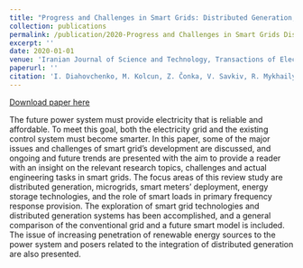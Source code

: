 ```yaml
---
title: "Progress and Challenges in Smart Grids: Distributed Generation, Smart Metering, Energy Storage and Smart Loads"
collection: publications
permalink: /publication/2020-Progress and Challenges in Smart Grids Distributed Generation, Smart Metering, Energy Storage and Smart Loads
excerpt: ''
date: 2020-01-01
venue: 'Iranian Journal of Science and Technology, Transactions of Electrical Engineering'
paperurl: ''
citation: 'I. Diahovchenko, M. Kolcun, Z. Čonka, V. Savkiv, R. Mykhailyshyn, (2020). &quot;Progress and Challenges in Smart Grids: Distributed Generation, Smart Metering, Energy Storage and Smart Loads.&quot; <i>Iranian Journal of Science and Technology, Transactions of Electrical Engineering</i>. 44. 1319 – 1333.'
---
```

[Download paper here](https://link.springer.com/article/10.1007/s40998-020-00322-8)

The future power system must provide electricity that is reliable and affordable. To meet this goal, both the electricity grid and the existing control system must become smarter. In this paper, some of the major issues and challenges of smart grid’s development are discussed, and ongoing and future trends are presented with the aim to provide a reader with an insight on the relevant research topics, challenges and actual engineering tasks in smart grids. The focus areas of this review study are distributed generation, microgrids, smart meters’ deployment, energy storage technologies, and the role of smart loads in primary frequency response provision. The exploration of smart grid technologies and distributed generation systems has been accomplished, and a general comparison of the conventional grid and a future smart model is included. The issue of increasing penetration of renewable energy sources to the power system and posers related to the integration of distributed generation are also presented.